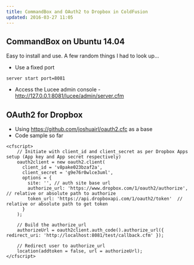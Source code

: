```yaml
---
title: CommandBox and OAuth2 to Dropbox in ColdFusion
updated: 2016-03-27 11:05
---
```


## CommandBox on Ubuntu 14.04

Easy to install and use. A few random things I had to look up...

* Use a fixed port


```
server start port=8081
```

* Access the Lucee admin console - http://127.0.0.1:8081/lucee/admin/server.cfm

## OAuth2 for Dropbox

* Using https://github.com/joshuairl/oauth2.cfc as a base
* Code sample so far

```
<cfscript>
	// Initiate with client_id and client_secret as per Dropbox Apps setup (App key and App secret respectively)
	oauth2client = new oauth2.client(
	  client_id = 'v8pake023bzaf2a',
	  client_secret = 'g9e76r0wlce3uml', 
	  options = { 
	    site: '', // auth site base url
	    authorize_url: 'https://www.dropbox.com/1/oauth2/authorize', // relative or absolute path to authorize
	    token_url: 'https://api.dropboxapi.com/1/oauth2/token'  // relative or absolute path to get token
	  }
	);

	// Build the authorize_url
	authorizeUrl = oauth2client.auth_code().authorize_url({ redirect_uri: 'http://localhost:8081/test/callback.cfm' });

	// Redirect user to authorize_url
	location(addtoken = false, url = authorizeUrl); 
</cfscript>
```
